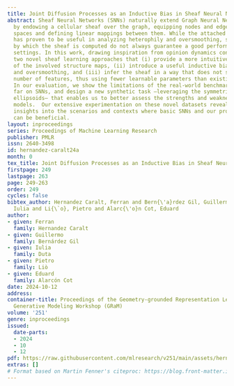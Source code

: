 ```yaml
---
title: Joint Diffusion Processes as an Inductive Bias in Sheaf Neural Networks
abstract: Sheaf Neural Networks (SNNs) naturally extend Graph Neural Networks (GNNs)
  by endowing a cellular sheaf over the graph, equipping nodes and edges with vector
  spaces and defining linear mappings between them. While the attached geometric structure
  has proven to be useful in analyzing heterophily and oversmoothing, so far the methods
  by which the sheaf is computed do not always guarantee a good performance in such
  settings. In this work, drawing inspiration from opinion dynamics concepts, we propose
  two novel sheaf learning approaches that (i) provide a more intuitive understanding
  of the involved structure maps, (ii) introduce a useful inductive bias for heterophily
  and oversmoothing, and (iii) infer the sheaf in a way that does not scale with the
  number of features, thus using fewer learnable parameters than existing methods.
  In our evaluation, we show the limitations of the real-world benchmarks used so
  far on SNNs, and design a new synthetic task –leveraging the symmetries of $n$-dimensional
  ellipsoids– that enables us to better assess the strengths and weaknesses of sheaf-based
  models.  Our extensive experimentation on these novel datasets reveals valuable
  insights into the scenarios and contexts where basic SNNs and our proposed approaches
  can be beneficial.
layout: inproceedings
series: Proceedings of Machine Learning Research
publisher: PMLR
issn: 2640-3498
id: hernandez-caralt24a
month: 0
tex_title: Joint Diffusion Processes as an Inductive Bias in Sheaf Neural Networks
firstpage: 249
lastpage: 263
page: 249-263
order: 249
cycles: false
bibtex_author: Hernandez Caralt, Ferran and Bern{\'a}rdez Gil, Guillermo and Duta,
  Iulia and Li{\`o}, Pietro and Alarc{\'o}n Cot, Eduard
author:
- given: Ferran
  family: Hernandez Caralt
- given: Guillermo
  family: Bernárdez Gil
- given: Iulia
  family: Duta
- given: Pietro
  family: Liò
- given: Eduard
  family: Alarcón Cot
date: 2024-10-12
address:
container-title: Proceedings of the Geometry-grounded Representation Learning and
  Generative Modeling Workshop (GRaM)
volume: '251'
genre: inproceedings
issued:
  date-parts:
  - 2024
  - 10
  - 12
pdf: https://raw.githubusercontent.com/mlresearch/v251/main/assets/hernandez-caralt24a/hernandez-caralt24a.pdf
extras: []
# Format based on Martin Fenner's citeproc: https://blog.front-matter.io/posts/citeproc-yaml-for-bibliographies/
---
```

